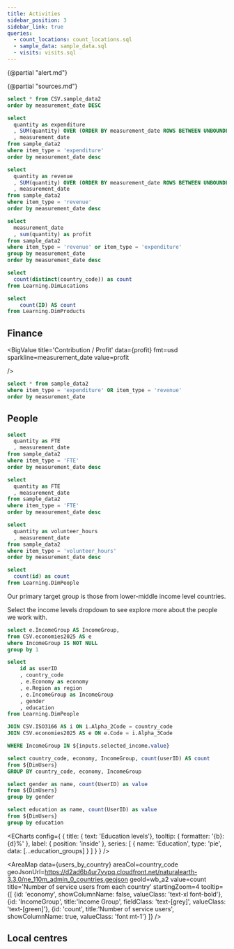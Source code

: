 ```yaml
---
title: Activities
sidebar_position: 3
sidebar_link: true
queries:
  - count_locations: count_locations.sql
  - sample_data: sample_data.sql
  - visits: visits.sql
---
```

{@partial "alert.md"}

{@partial "sources.md"}

```sql sample_data2
select * from CSV.sample_data2
order by measurement_date DESC
```

```sql expenditure
select
  quantity as expenditure
  , SUM(quantity) OVER (ORDER BY measurement_date ROWS BETWEEN UNBOUNDED PRECEDING AND CURRENT ROW) AS running_total_expenditure
  , measurement_date
from sample_data2
where item_type = 'expenditure'
order by measurement_date desc
```

```sql revenue
select
  quantity as revenue
  , SUM(quantity) OVER (ORDER BY measurement_date ROWS BETWEEN UNBOUNDED PRECEDING AND CURRENT ROW) AS running_total_revenue
  , measurement_date
from sample_data2
where item_type = 'revenue'
order by measurement_date desc
```

```sql profit
select
  measurement_date
  , sum(quantity) as profit
from sample_data2
where item_type = 'revenue' or item_type = 'expenditure'
group by measurement_date
order by measurement_date desc
```

```sql count_location_countries
select
  count(distinct(country_code)) as count
from Learning.DimLocations

```

```sql count_products
select
    count(ID) AS count
from Learning.DimProducts
```

## Finance

<Grid cols=3>

  <BigValue
  title='Total Expenditure'
  data={expenditure} 
  fmt=usd
  sparkline = measurement_date
  value=running_total_expenditure
/>

  <BigValue
  title='Total revenue'
  data={revenue} 
  fmt=usd
  sparkline=measurement_date
  value=running_total_revenue
/>

  <BigValue
  title='Contribution / Profit'
  data={profit} 
  fmt=usd
  sparkline=measurement_date
  value=profit
  
/>

</Grid>

```sql exp_rev
select * from sample_data2
where item_type = 'expenditure' OR item_type = 'revenue'
order by measurement_date
```

<BarChart 
    data={exp_rev}
    title='Expenditure vs Revenue by month'
    x=measurement_date
    y=quantity
    yFmt=usd0
    series=item_type
    type=grouped
/>



## People

```sql staffCount
select
  quantity as FTE
  , measurement_date
from sample_data2
where item_type = 'FTE'
order by measurement_date desc
```

```sql staffCount
select
  quantity as FTE
  , measurement_date
from sample_data2
where item_type = 'FTE'
order by measurement_date desc
```

```sql volunteerHours
select
  quantity as volunteer_hours
  , measurement_date
from sample_data2
where item_type = 'volunteer_hours'
order by measurement_date desc
```

```sql people_count
select
  count(id) as count
from Learning.DimPeople
```

<Grid cols=3>
 <BigValue
  title='Current number of FTE staff'
  data={staffCount} 
  sparkline=measurement_date
  value=FTE
/>

 <BigValue
  title='Last month volunteer hours'
  data={volunteerHours} 
  sparkline=measurement_date
  fmt=num0
  value=volunteer_hours
/>
 <BigValue
  title='Number of people engaged with'
  data={people_count} 
  fmt=num0
  value=count
/>

</Grid>

Our primary target group is those from lower-middle income level countries.

Select the income levels dropdown to see explore more about the people we work with.

```sql unique_Incomes
select e.IncomeGroup AS IncomeGroup,
from CSV.economies2025 AS e
where IncomeGroup IS NOT NULL
group by 1
```

<Dropdown
    name=selected_income
    data={unique_Incomes}
    value=IncomeGroup
    multiple=true
    selectAllByDefault=true
/>

```sql DimUsers
select
    id as userID
    , country_code
    , e.Economy as economy
    , e.Region as region
    , e.IncomeGroup as IncomeGroup
    , gender
    , education
from Learning.DimPeople

JOIN CSV.ISO3166 AS i ON i.Alpha_2Code = country_code
JOIN CSV.economies2025 AS e ON e.Code = i.Alpha_3Code

WHERE IncomeGroup IN ${inputs.selected_income.value}

```

```sql users_by_country
select country_code, economy, IncomeGroup, count(userID) AS count
from ${DimUsers}
GROUP BY country_code, economy, IncomeGroup

```


```sql gender_groups
select gender as name, count(UserID) as value
from ${DimUsers}
group by gender
```

```sql education_groups
select education as name, count(UserID) as value
from ${DimUsers}
group by education
```

<Grid cols=2>
<ECharts config={
    {
        title: {
            text: 'Gender'
        },
        tooltip: {
            formatter: '{b}: {d}%'
        },
        label: {
          position: 'inside'
        },
        series: [
        {
          name: 'Gender',
          type: 'pie',
          data: [...gender_groups]
        }
      ]
      }
    }
/>

<ECharts config={
    {
        title: {
            text: 'Education levels'},
        tooltip: {
            formatter: '{b}: {d}%'
        },
        label: {
          position: 'inside'
        },
        series: [
        {
          name: 'Education',
          type: 'pie',
          data: [...education_groups]
        }
      ]
      }
    }
/>

</Grid>



<AreaMap 
    data={users_by_country} 
    areaCol=country_code
    geoJsonUrl=https://d2ad6b4ur7yvpq.cloudfront.net/naturalearth-3.3.0/ne_110m_admin_0_countries.geojson
    geoId=wb_a2
    value=count
    title='Number of service users from each country'
    startingZoom=4
    tooltip={[
    {id: 'economy', showColumnName: false, valueClass: 'text-xl font-bold'},
    {id: 'IncomeGroup', title:'Income Group', fieldClass: 'text-[grey]', valueClass: 'text-[green]'},
    {id: 'count', title:'Number of service users', showColumnName: true, valueClass: 'font mt-1'}
    ]}
/>

 

## Local centres
<Grid cols=2>
<BigValue
  title='Number of locations'
  data={count_locations} 
  value=count
/>

 <BigValue
  title='Number of countries'
  data={count_location_countries} 
  value=count
/>

  </Grid>
